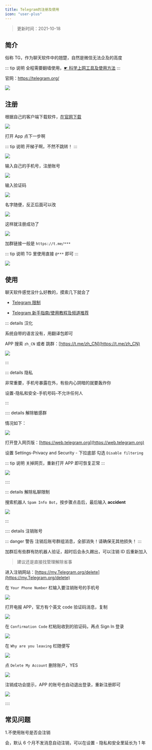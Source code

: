 ```yaml
---
title: Telegram的注册及使用
icon: "user-plus"
---
```


> 更新时间：2021-10-18

## 简介

俗称 TG，作为聊天软件中的翘楚，自然是微信无法企及的高度

::: tip 说明
全程需要翻墙使用，[☛ 科学上网工具及使用方法](../gfw/proxy.md)
:::

官网：https://telegram.org/

![](https://img.viptv.work/viptv/tg/tg.png)

## 注册

根据自己的客户端下载软件，[在官网下载](https://telegram.org/apps)

![](https://img.viptv.work/viptv/tg/tg-01.png)

打开 App 点下一步啊

::: tip 说明
开梯子啊，不然不跳转！
:::

![](https://img.viptv.work/viptv/tg/tg-02.png)

输入自己的手机号，注册账号

![](https://img.viptv.work/viptv/tg/tg-03.png)

输入验证码

![](https://img.viptv.work/viptv/tg/tg-04.png)

名字随便，反正后面可以改

![](https://img.viptv.work/viptv/tg/tg-05.png)

这样就注册成功了

![](https://img.viptv.work/viptv/tg/tg-06.png)

加群链接一般是 `https://t.me/***`

::: tip 说明
TG 里使用直接 `@***` 即可
:::

![](https://img.viptv.work/viptv/tg/tg-07.png)

## 使用

聊天软件感觉没什么好教的，摸索几下就会了

- [Telegram 限制](https://limits.tginfo.me/zh-CN)

- [Telegram 新手指南/使用教程及频道推荐](https://tingtalk.me/telegram)

::: details 汉化

系统自带的语言没有，用翻译包即可

APP 搜索 `zh_CN` 或者 跳群：[https://t.me/zh_CN](https://t.me/zh_CN)

![](https://img.viptv.work/viptv/tg/tg-10.png)

:::

::: details 隐私

非常重要，手机号暴露在外，有些内心阴暗的就要轰炸你

设置-隐私和安全-手机号码-不允许任何人

:::

:::: details 解除敏感群

情况如下：

![](https://img.viptv.work/viptv/tg/tg-08.png)

打开登入网页版：[https://web.telegram.org](https://web.telegram.org)

设置 Settings-Privacy and Security - 下拉底部 勾选 `Disable filtering`

::: tip 说明
关掉网页，重新打开 APP 即可恢复正常
:::

![](https://img.viptv.work/viptv/tg/tg-09.png)

::::

::: details 解除私聊限制

搜索机器人 `Spam Info Bot`，按步骤点击后，最后输入 **accident**

![](https://img.viptv.work/viptv/tg/tg-11.png)

:::

:::: details 注销账号

::: danger 警告
注销后账号群组消息，全部消失！请确保无其他损失！
:::

加群后有些群有防机器人验证，超时后会永久踢出，可以注销 ID 后重新加入

> 建议还是直接找管理解除省事

进入注销网站：[https://my.Telegram.org/delete](https://my.Telegram.org/delete)

在 `Your Phone Number` 栏输入要注销账号的手机号

![](https://img.viptv.work/viptv/tg/tg-12.png)

打开电报 APP，官方有个英文 code 验证码消息，复制

![](https://img.viptv.work/viptv/tg/tg-13.png)

在 `Confirmation Code` 栏粘贴收到的验证码，再点 Sign In 登录

![](https://img.viptv.work/viptv/tg/tg-14.png)

在 `Why are you leaving` 栏随便写

![](https://img.viptv.work/viptv/tg/tg-15.png)

点 `Delete My Account` 删除账户，YES

![](https://img.viptv.work/viptv/tg/tg-16.png)

注销成功会提示，APP 的账号也自动退出登录，重新注册即可

![](https://img.viptv.work/viptv/tg/tg-17.png)

::::

## 常见问题

1.不使用账号是否会注销

会，默认 6 个月不发消息自动注销，可以在设置 - 隐私和安全里延长为 1 年
